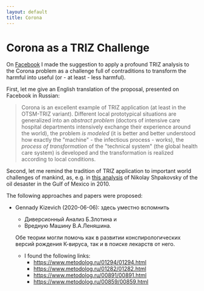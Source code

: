 ```yaml
---
layout: default
title: Corona
---
```


# Corona as a TRIZ Challenge

On
[Facebook](https://www.facebook.com/groups/111602085556371/2915610628488822) I
made the suggestion to apply a profound TRIZ analysis to the Corona problem as
a challenge full of contraditions to transform the harmful into useful (or -
at least - less harmful).

First, let me give an English translation of the proposal, presented on
Facebook in Russian:

<blockquote>

Corona is an excellent example of TRIZ application (at least in the OTSM-TRIZ
variant). Different local prototypical situations are generalized into an
<em>abstract problem</em> (doctors of intensive care hospital departments
intensively exchange their experience around the world), the problem <em>is
modeled</em> (it is better and better understood how exactly the "machine" -
the infectious process - works), the <em>process of transformation</em> of the
"technical system" (the global health care system) is developed and the
transformation is realized according to local conditions.

</blockquote>

Second, let me remind the tradition of TRIZ application to important world
challenges of mankind, as, e.g. in [this
analysis](http://www.gnrtr.com/Generator.html?pi=302&cp=3) of Nikolay
Shpakovsky of the oil desaster in the Gulf of Mexico in 2010.

The following approaches and papers were proposed:

- Gennady Kizevich (2020-06-06): здесь уместно вспомнить
  - Диверсионный Анализ Б.Злотина и
  - Вредную Машину В.А.Леняшина.

  Обе теории могли помочь как в развитии конспирологических версий рождения
  К-вируса, так и в поиске лекарств от него.
  - I found the following links:
    - <https://www.metodolog.ru/01294/01294.html>
    - <https://www.metodolog.ru/01282/01282.html>
    - <https://www.metodolog.ru/00891/00891.html>
    - <https://www.metodolog.ru/00859/00859.html>